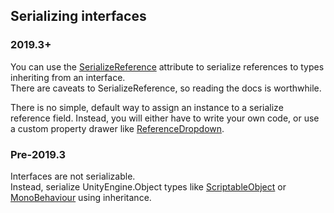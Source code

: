 ## Serializing interfaces
### 2019.3+
You can use the [SerializeReference](https://docs.unity3d.com/ScriptReference/SerializeReference.html) attribute to serialize references to types inheriting from an interface.  
There are caveats to SerializeReference, so reading the docs is worthwhile.  

There is no simple, default way to assign an instance to a serialize reference field. Instead, you will either have to write your own code, or use a custom property drawer like [ReferenceDropdown](https://github.com/vertxxyz/Vertx.SerializeReferenceDropdown).

### Pre-2019.3
Interfaces are not serializable.  
Instead, serialize UnityEngine.Object types like [ScriptableObject](https://docs.unity3d.com/Manual/class-ScriptableObject.html) or [MonoBehaviour](https://docs.unity3d.com/Manual/class-MonoBehaviour.html) using inheritance.